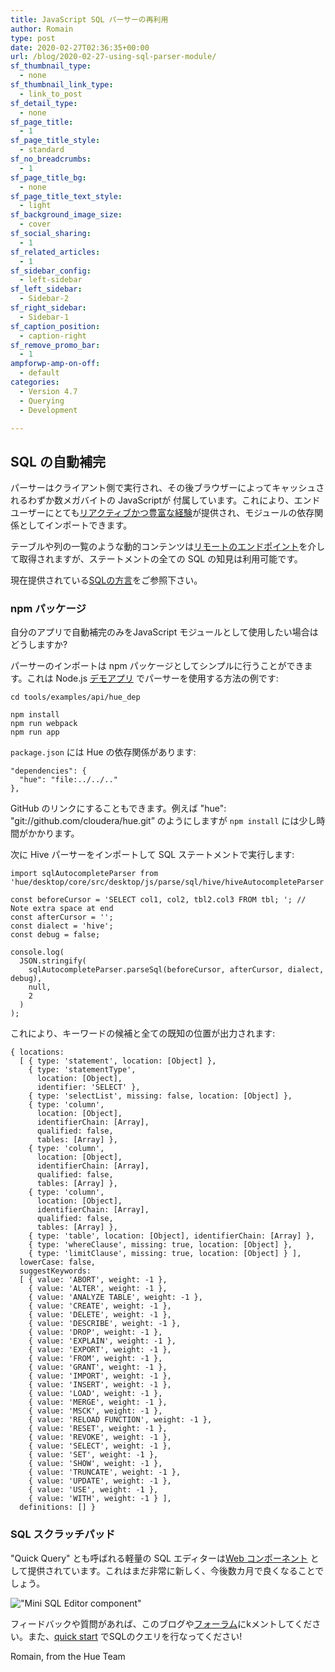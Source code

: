 ```yaml
---
title: JavaScript SQL パーサーの再利用
author: Romain
type: post
date: 2020-02-27T02:36:35+00:00
url: /blog/2020-02-27-using-sql-parser-module/
sf_thumbnail_type:
  - none
sf_thumbnail_link_type:
  - link_to_post
sf_detail_type:
  - none
sf_page_title:
  - 1
sf_page_title_style:
  - standard
sf_no_breadcrumbs:
  - 1
sf_page_title_bg:
  - none
sf_page_title_text_style:
  - light
sf_background_image_size:
  - cover
sf_social_sharing:
  - 1
sf_related_articles:
  - 1
sf_sidebar_config:
  - left-sidebar
sf_left_sidebar:
  - Sidebar-2
sf_right_sidebar:
  - Sidebar-1
sf_caption_position:
  - caption-right
sf_remove_promo_bar:
  - 1
ampforwp-amp-on-off:
  - default
categories:
  - Version 4.7
  - Querying
  - Development

---
```


## SQL の自動補完

パーサーはクライアント側で実行され、その後ブラウザーによってキャッシュされるわずか数メガバイトの JavaScriptが 付属しています。これにより、エンドユーザーにとても[リアクティブかつ豊富な経験](/blog/2020-02-10-sql-query-experience-of-your-cloud-data-warehouse/)が提供され、モジュールの依存関係としてインポートできます。

テーブルや列の一覧のような動的コンテンツは[リモートのエンドポイント](https://docs.gethue.com/developer/api/#sql-querying)を介して取得されますが、ステートメントの全ての SQL の知見は利用可能です。

現在提供されている[SQLの方言](https://github.com/cloudera/hue/tree/master/desktop/core/src/desktop/js/parse/sql)をご参照下さい。

### npm パッケージ

自分のアプリで自動補完のみをJavaScript モジュールとして使用したい場合はどうしますか?

パーサーのインポートは npm パッケージとしてシンプルに行うことができます。これは Node.js [デモアプリ](https://github.com/cloudera/hue/tree/master/tools/examples/api/hue_dep) でパーサーを使用する方法の例です:

    cd tools/examples/api/hue_dep

    npm install
    npm run webpack
    npm run app

`package.json` には Hue の依存関係があります:

    "dependencies": {
      "hue": "file:../../.."
    },

GitHub のリンクにすることもできます。例えば "hue": "git://github.com/cloudera/hue.git” のようにしますが `npm install` には少し時間がかかります。

次に Hive パーサーをインポートして SQL ステートメントで実行します:

    import sqlAutocompleteParser from 'hue/desktop/core/src/desktop/js/parse/sql/hive/hiveAutocompleteParser';

    const beforeCursor = 'SELECT col1, col2, tbl2.col3 FROM tbl; '; // Note extra space at end
    const afterCursor = '';
    const dialect = 'hive';
    const debug = false;

    console.log(
      JSON.stringify(
        sqlAutocompleteParser.parseSql(beforeCursor, afterCursor, dialect, debug),
        null,
        2
      )
    );

これにより、キーワードの候補と全ての既知の位置が出力されます:

    { locations:
      [ { type: 'statement', location: [Object] },
        { type: 'statementType',
          location: [Object],
          identifier: 'SELECT' },
        { type: 'selectList', missing: false, location: [Object] },
        { type: 'column',
          location: [Object],
          identifierChain: [Array],
          qualified: false,
          tables: [Array] },
        { type: 'column',
          location: [Object],
          identifierChain: [Array],
          qualified: false,
          tables: [Array] },
        { type: 'column',
          location: [Object],
          identifierChain: [Array],
          qualified: false,
          tables: [Array] },
        { type: 'table', location: [Object], identifierChain: [Array] },
        { type: 'whereClause', missing: true, location: [Object] },
        { type: 'limitClause', missing: true, location: [Object] } ],
      lowerCase: false,
      suggestKeywords:
      [ { value: 'ABORT', weight: -1 },
        { value: 'ALTER', weight: -1 },
        { value: 'ANALYZE TABLE', weight: -1 },
        { value: 'CREATE', weight: -1 },
        { value: 'DELETE', weight: -1 },
        { value: 'DESCRIBE', weight: -1 },
        { value: 'DROP', weight: -1 },
        { value: 'EXPLAIN', weight: -1 },
        { value: 'EXPORT', weight: -1 },
        { value: 'FROM', weight: -1 },
        { value: 'GRANT', weight: -1 },
        { value: 'IMPORT', weight: -1 },
        { value: 'INSERT', weight: -1 },
        { value: 'LOAD', weight: -1 },
        { value: 'MERGE', weight: -1 },
        { value: 'MSCK', weight: -1 },
        { value: 'RELOAD FUNCTION', weight: -1 },
        { value: 'RESET', weight: -1 },
        { value: 'REVOKE', weight: -1 },
        { value: 'SELECT', weight: -1 },
        { value: 'SET', weight: -1 },
        { value: 'SHOW', weight: -1 },
        { value: 'TRUNCATE', weight: -1 },
        { value: 'UPDATE', weight: -1 },
        { value: 'USE', weight: -1 },
        { value: 'WITH', weight: -1 } ],
      definitions: [] }

### SQL スクラッチパッド

"Quick Query" とも呼ばれる軽量の SQL エディターは[Web コンポーネント](https://github.com/cloudera/hue/blob/master/desktop/core/src/desktop/js/ko/components/contextPopover/ko.quickQueryContext.js) として提供されています。これはまだ非常に新しく、今後数カ月で良くなることでしょう。

!["Mini SQL Editor component"](https://cdn.gethue.com/uploads/2020/02/quick-query-component.jpg)


フィードバックや質問があれば、このブログや<a href="https://discourse.gethue.com/">フォーラム</a>にkメントしてください。また、<a href="https://docs.gethue.com/quickstart/">quick start</a> でSQLのクエリを行なってください!


Romain, from the Hue Team
